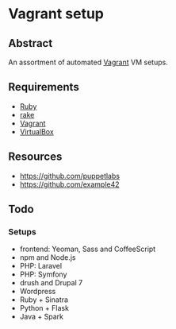 # Vagrant setup

## Abstract

An assortment of automated [Vagrant](http://www.vagrantup.com) VM setups.

## Requirements

* [Ruby](https://www.ruby-lang.org)
* [rake](http://rake.rubyforge.org)
* [Vagrant](http://www.vagrantup.com)
* [VirtualBox](https://www.virtualbox.org)

## Resources

* https://github.com/puppetlabs
* https://github.com/example42

## Todo

### Setups

* frontend: Yeoman, Sass and CoffeeScript
* npm and Node.js
* PHP: Laravel
* PHP: Symfony
* drush and Drupal 7
* Wordpress
* Ruby + Sinatra
* Python + Flask
* Java + Spark
